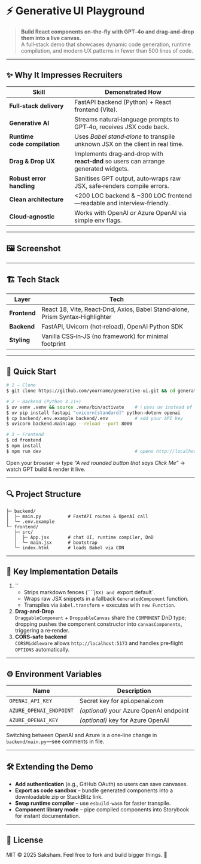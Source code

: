 # ⚡️ Generative UI Playground

> **Build React components on‑the‑fly with GPT‑4o and drag‑and‑drop them into a live canvas.**\
> A full‑stack demo that showcases dynamic code generation, runtime compilation, and modern UX patterns in fewer than 500 lines of code.

---

## ✨ Why It Impresses Recruiters

| Skill                        | Demonstrated How                                                                    |
| ---------------------------- | ----------------------------------------------------------------------------------- |
| **Full‑stack delivery**      | FastAPI backend (Python) + React frontend (Vite).                                   |
| **Generative AI**            | Streams natural‑language prompts to GPT‑4o, receives JSX code back.                 |
| **Runtime code compilation** | Uses *Babel stand‑alone* to transpile unknown JSX on the client in real time.       |
| **Drag & Drop UX**           | Implements drag‑and‑drop with **react‑dnd** so users can arrange generated widgets. |
| **Robust error handling**    | Sanitises GPT output, auto‑wraps raw JSX, safe‑renders compile errors.              |
| **Clean architecture**       | <200 LOC backend & \~300 LOC frontend—readable and interview‑friendly.              |
| **Cloud‑agnostic**           | Works with OpenAI *or* Azure OpenAI via simple env flags.                           |

---

## 🖼 Screenshot



---

## 🏗 Tech Stack

| Layer        | Tech                                                                          |
| ------------ | ----------------------------------------------------------------------------- |
| **Frontend** | React 18, Vite, React‑Dnd, Axios, Babel Stand‑alone, Prism Syntax‑Highlighter |
| **Backend**  | FastAPI, Uvicorn (hot‑reload), OpenAI Python SDK                              |
| **Styling**  | Vanilla CSS‑in‑JS (no framework) for minimal footprint                        |

---

## 🚀 Quick Start

```bash
# 1 — Clone
$ git clone https://github.com/yourname/generative-ui.git && cd generative-ui

# 2 — Backend (Python 3.11+)
$ uv venv .venv && source .venv/bin/activate    # ℹ uses uv instead of pip
$ uv pip install fastapi "uvicorn[standard]" python-dotenv openai
$ cp backend/.env.example backend/.env          # add your API key
$ uvicorn backend.main:app --reload --port 8000

# 3 — Frontend
$ cd frontend
$ npm install
$ npm run dev                                   # opens http://localhost:5173
```

Open your browser → type *“A red rounded button that says Click Me”* → watch GPT build & render it live.

---

## 🔍 Project Structure

```
├─ backend/
│  ├─ main.py          # FastAPI routes & OpenAI call
│  └─ .env.example
└─ frontend/
   ├─ src/
   │  ├─ App.jsx       # chat UI, runtime compiler, DnD
   │  └─ main.jsx      # bootstrap
   └─ index.html       # loads Babel via CDN
```

---

## 🧩 Key Implementation Details

1. ``
   - Strips markdown fences (\`\`\`\`jsx`) and `export default\`.
   - Wraps raw JSX snippets in a fallback `GeneratedComponent` function.
   - Transpiles via `Babel.transform` + executes with `new Function`.
2. **Drag‑and‑Drop**\
   `DraggableComponent` + `DroppableCanvas` share the `COMPONENT` DnD type; dropping pushes the component constructor into `canvasComponents`, triggering a re‑render.
3. **CORS‑safe backend**\
   `CORSMiddleware` allows `http://localhost:5173` and handles pre‑flight `OPTIONS` automatically.

---

## ⚙️ Environment Variables

| Name                    | Description                             |
| ----------------------- | --------------------------------------- |
| `OPENAI_API_KEY`        | Secret key for api.openai.com           |
| `AZURE_OPENAI_ENDPOINT` | *(optional)* your Azure OpenAI endpoint |
| `AZURE_OPENAI_KEY`      | *(optional)* key for Azure OpenAI       |

Switching between OpenAI and Azure is a one‑line change in `backend/main.py`—see comments in file.

---

## 🛠 Extending the Demo

- **Add authentication** (e.g., GitHub OAuth) so users can save canvases.
- **Export as code sandbox** – bundle generated components into a downloadable zip or StackBlitz link.
- **Swap runtime compiler** – use `esbuild-wasm` for faster transpile.
- **Component library mode** – pipe compiled components into Storybook for instant documentation.

---

## 📄 License

MIT © 2025 Saksham. Feel free to fork and build bigger things. 🚀

